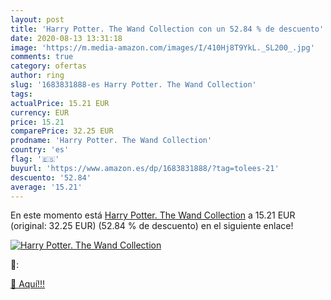 ```yaml
---
layout: post
title: 'Harry Potter. The Wand Collection con un 52.84 % de descuento'
date: 2020-08-13 13:31:18
image: 'https://m.media-amazon.com/images/I/410Hj8T9YkL._SL200_.jpg'
comments: true
category: ofertas
author: ring
slug: '1683831888-es Harry Potter. The Wand Collection'
tags: 
actualPrice: 15.21 EUR
currency: EUR
price: 15.21
comparePrice: 32.25 EUR
prodname: 'Harry Potter. The Wand Collection'
country: 'es'
flag: '🇪🇸'
buyurl: 'https://www.amazon.es/dp/1683831888/?tag=tolees-21'
descuento: '52.84'
average: '15.21'
---
```


En este momento está [Harry Potter. The Wand Collection](https://www.amazon.es/dp/1683831888/?tag=tolees-21) a 15.21 EUR (original: 32.25 EUR) (52.84 %  de descuento) en el siguiente enlace!

[![Harry Potter. The Wand Collection](https://m.media-amazon.com/images/I/410Hj8T9YkL._SL200_.jpg)](https://www.amazon.es/dp/1683831888/?tag=tolees-21)

🔎:


[🛒 Aquí!!!](https://www.amazon.es/dp/1683831888/?tag=tolees-21)
